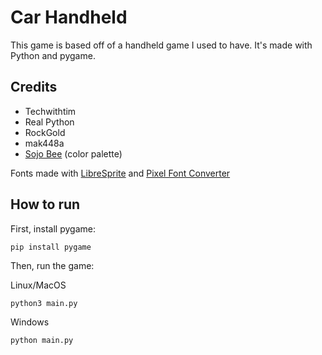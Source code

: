 # Car Handheld

This game is based off of a handheld game I used to have. It's made with Python and pygame.

## Credits
- Techwithtim
- Real Python
- RockGold
- mak448a
- [Sojo Bee](https://lospec.com/palette-list/calm37) (color palette)

Fonts made with [LibreSprite](https://libresprite.github.io/) and [Pixel Font Converter](https://yellowafterlife.itch.io/pixelfont)

## How to run
First, install pygame:
```commandline
pip install pygame
```
 Then, run the game:

Linux/MacOS
```commandline
python3 main.py
```
Windows
```commandline
python main.py
```

